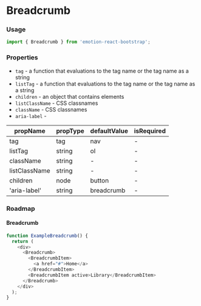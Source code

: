 # Breadcrumb

### Usage

```js
import { Breadcrumb } from 'emotion-react-bootstrap';
```

<!-- STORY -->

### Properties

- `tag` - a function that evaluations to the tag name or the tag name as a string
- `listTag` - a function that evaluations to the tag name or the tag name as a string
- `children` - an object that contains elements
- `listClassName` - CSS classnames
- `className` - CSS classnames
- `aria-label` -

| propName      | propType | defaultValue | isRequired |
| ------------- | -------- | ------------ | ---------- |
| tag           | tag      | nav          | -          |
| listTag       | string   | ol           | -          |
| className     | string   | -            | -          |
| listClassName | string   | -            | -          |
| children      | node     | button       | -          |
| 'aria-label'  | string   | breadcrumb   | -          |

### Roadmap

#### Breadcrumb

```js
function ExampleBreadcrumb() {
  return (
    <div>
      <Breadcrumb>
        <BreadcrumbItem>
          <a href="#">Home</a>
        </BreadcrumbItem>
        <BreadcrumbItem active>Library</BreadcrumbItem>
      </Breadcrumb>
    </div>
  );
}
```
